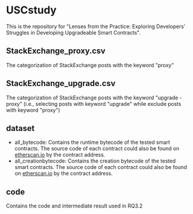 # USCstudy
This is the repository for "Lenses from the Practice: Exploring Developers’ Struggles in Developing Upgradeable Smart Contracts".

## StackExchange_proxy.csv
The categorization of StackExchange posts with the keyword "proxy"

## StackExchange_upgrade.csv
The categorization of StackExchange posts with the keyword "upgrade -proxy" (i.e., selecting posts with keyword "upgrade" while exclude posts with keyword "proxy")

## dataset
- all_bytecode: Contains the runtime bytecode of the tested smart contracts. The source code of each contract could also be found on [etherscan.io](https://etherscan.io/) by the contract address.
- all_creationbytecode: Contains the creation bytecode of the tested smart contracts. The source code of each contract could also be found on [etherscan.io](https://etherscan.io/) by the contract address.

## code
Contains the code and intermediate result used in RQ3.2